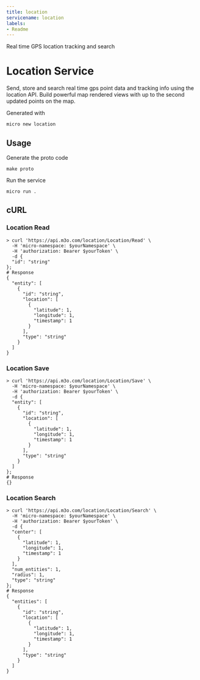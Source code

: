 ```yaml
---
title: location
servicename: location
labels: 
- Readme
---
```

Real time GPS location tracking and search

# Location Service

Send, store and search real time gps point data and tracking info using the location API. 
Build powerful map rendered views with up to the second updated points on the map.

Generated with

```
micro new location
```

## Usage

Generate the proto code

```
make proto
```

Run the service

```
micro run .
```

## cURL


### Location Read
<!-- We use the request body description here as endpoint descriptions are not
being lifted correctly from the proto by the openapi spec generator -->

```shell
> curl 'https://api.m3o.com/location/Location/Read' \
  -H 'micro-namespace: $yourNamespace' \
  -H 'authorization: Bearer $yourToken' \
  -d {
  "id": "string"
};
# Response
{
  "entity": [
    {
      "id": "string",
      "location": [
        {
          "latitude": 1,
          "longitude": 1,
          "timestamp": 1
        }
      ],
      "type": "string"
    }
  ]
}
```


### Location Save
<!-- We use the request body description here as endpoint descriptions are not
being lifted correctly from the proto by the openapi spec generator -->

```shell
> curl 'https://api.m3o.com/location/Location/Save' \
  -H 'micro-namespace: $yourNamespace' \
  -H 'authorization: Bearer $yourToken' \
  -d {
  "entity": [
    {
      "id": "string",
      "location": [
        {
          "latitude": 1,
          "longitude": 1,
          "timestamp": 1
        }
      ],
      "type": "string"
    }
  ]
};
# Response
{}
```


### Location Search
<!-- We use the request body description here as endpoint descriptions are not
being lifted correctly from the proto by the openapi spec generator -->

```shell
> curl 'https://api.m3o.com/location/Location/Search' \
  -H 'micro-namespace: $yourNamespace' \
  -H 'authorization: Bearer $yourToken' \
  -d {
  "center": [
    {
      "latitude": 1,
      "longitude": 1,
      "timestamp": 1
    }
  ],
  "num_entities": 1,
  "radius": 1,
  "type": "string"
};
# Response
{
  "entities": [
    {
      "id": "string",
      "location": [
        {
          "latitude": 1,
          "longitude": 1,
          "timestamp": 1
        }
      ],
      "type": "string"
    }
  ]
}
```


